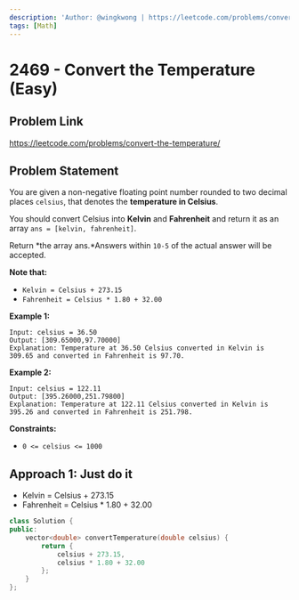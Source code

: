 ```yaml
---
description: 'Author: @wingkwong | https://leetcode.com/problems/convert-the-temperature/'
tags: [Math]
---
```


# 2469 - Convert the Temperature (Easy) 

## Problem Link

https://leetcode.com/problems/convert-the-temperature/

## Problem Statement

You are given a non-negative floating point number rounded to two decimal places `celsius`, that denotes the **temperature in Celsius**.

You should convert Celsius into **Kelvin** and **Fahrenheit** and return it as an array `ans = [kelvin, fahrenheit]`.

Return *the array ans.*Answers within `10-5` of the actual answer will be accepted.

**Note that:**

- `Kelvin = Celsius + 273.15`
- `Fahrenheit = Celsius * 1.80 + 32.00`

**Example 1:**

```
Input: celsius = 36.50
Output: [309.65000,97.70000]
Explanation: Temperature at 36.50 Celsius converted in Kelvin is 309.65 and converted in Fahrenheit is 97.70.
```

**Example 2:**

```
Input: celsius = 122.11
Output: [395.26000,251.79800]
Explanation: Temperature at 122.11 Celsius converted in Kelvin is 395.26 and converted in Fahrenheit is 251.798.
```

**Constraints:**

- `0 <= celsius <= 1000`

## Approach 1: Just do it

- Kelvin = Celsius + 273.15
- Fahrenheit = Celsius * 1.80 + 32.00

<Tabs>
<TabItem value="cpp" label="C++">
<SolutionAuthor name="@wingkwong"/>

```cpp
class Solution {
public:
    vector<double> convertTemperature(double celsius) {
        return {
            celsius + 273.15,
            celsius * 1.80 + 32.00
        };
    }
};
```

</TabItem>
</Tabs>